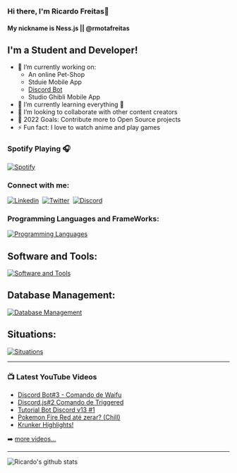 ### Hi there, I'm Ricardo Freitas👋
#### My nickname is Ness.js || @rmotafreitas
## I'm a Student and Developer!

- 🔭 I’m currently working on:
  - An online Pet-Shop
  - Stduie Mobile App
  - [Discord Bot](https://discord.com/api/oauth2/authorize?client_id=730092279326441574&permissions=8&scope=bot)
  - Studio Ghibli Mobile App
- 🌱 I’m currently learning everything 🤣
- 👯 I’m looking to collaborate with other content creators
- 🥅 2022 Goals: Contribute more to Open Source projects
- ⚡ Fun fact: I love to watch anime and play games

### Spotify Playing 🎧

[![Spotify](https://novatorem-theta-green.vercel.app/api/spotify)](https://open.spotify.com/user/xiwv4n1yhmxitpz0arg4a95un)

### Connect with me:
[![Linkedin](https://skillicons.dev/icons?i=linkedin)](https://www.linkedin.com/in/ricardo-mota-freitas-0b620124b/)&nbsp;&nbsp;[![Twitter](https://skillicons.dev/icons?i=twitter)](https://twitter.com/rmotafreitas)&nbsp;&nbsp;[![Discord](https://skillicons.dev/icons?i=discord)](https://discord.gg/EQUrP46utb)
<br />

### Programming Languages and FrameWorks:
[![Programming Languages](https://skillicons.dev/icons?i=html,css,cs,php,js,ts,jquery,nodejs,express,react,svelte,tailwind)](#)
<br/>

## Software and Tools:
[![Software and Tools](https://skillicons.dev/icons?i=git,deno,figma,github,heroku,neovim,vscode,visualstudio,powershell,unity,ps)](#)
<br/>

## Database Management:
[![Database Management](https://skillicons.dev/icons?i=firebase,mysql,prisma,mongodb)](#)
<br/>

## Situations:
[![Situations](https://skillicons.dev/icons?i=bots,dotnet,vite,linux)](#)
<br/>

---

### 📺 Latest YouTube Videos

<!-- YOUTUBE:START -->
- [Discord Bot#3 - Comando de Waifu](https://www.youtube.com/watch?v=oX1t-nX6y9o)
- [Discord.js#2 Comando de Triggered](https://www.youtube.com/watch?v=7152O0BKzuM)
- [Tutorial Bot Discord v13 #1](https://www.youtube.com/watch?v=bbYpBe1MR6c)
- [Pokemon Fire Red até zerar? &lpar;Chill&rpar;](https://www.youtube.com/watch?v=WaFsmi5KA9c)
- [Krunker Highlights!](https://www.youtube.com/watch?v=f_1P_Tnib3c)
<!-- YOUTUBE:END -->

➡️ [more videos...](https://www.youtube.com/channel/UCwGmvFQAQLIFMfyDKKzafPw)

---

![Ricardo's github stats](https://github-readme-stats.vercel.app/api?username=rmotafreitas&show_icons=true&theme=dark)
